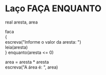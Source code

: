 # Laço FAÇA ENQUANTO
real aresta, area<br>

faca<br>
{<br>
  escreva("Informe o valor da aresta: ")<br>
  leia(aresta)<br>
} enquanto(aresta <= 0)<br>

area = aresta * aresta<br>
escreva("A área é: ", area)<br>
